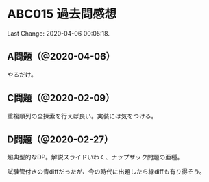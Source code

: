 # ABC015 過去問感想

Last Change: 2020-04-06 00:05:18.

## A問題（@2020-04-06）

やるだけ。

## C問題（@2020-02-09）

重複順列の全探索を行えば良い。実装には気をつける。

## D問題（@2020-02-27）

超典型的なDP。解説スライドいわく、ナップザック問題の亜種。

試験管付きの青diffだったが、今の時代に出題したら緑diffも有り得そう。
